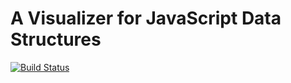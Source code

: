 # A Visualizer for JavaScript Data Structures
[![Build Status](https://travis-ci.org/ivtpz/brancher.svg?branch=master)](https://travis-ci.org/ivtpz/brancher)